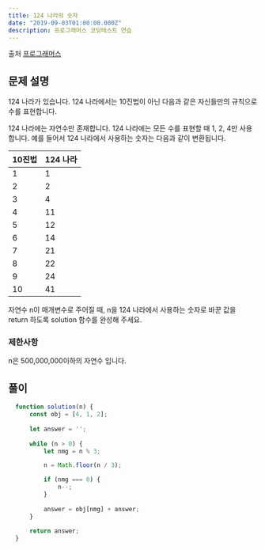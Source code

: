 ```yaml
---
title: 124 나라의 숫자
date: "2019-09-03T01:00:00.000Z"
description: 프로그래머스 코딩테스트 연습
---
```


출처 [프로그래머스](https://programmers.co.kr/learn/courses/30/lessons/12899)

## 문제 설명
124 나라가 있습니다. 124 나라에서는 10진법이 아닌 다음과 같은 자신들만의 규칙으로 수를 표현합니다.

124 나라에는 자연수만 존재합니다.
124 나라에는 모든 수를 표현할 때 1, 2, 4만 사용합니다.
예를 들어서 124 나라에서 사용하는 숫자는 다음과 같이 변환됩니다.

|10진법|124 나라|
|-|-|
|1|1|
|2|2|
|3|4|
|4|11|
|5|12|
|6|14|
|7|21|
|8|22|
|9|24|
|10|41|

자연수 n이 매개변수로 주어질 때, n을 124 나라에서 사용하는 숫자로 바꾼 값을 return 하도록 solution 함수를 완성해 주세요.

### 제한사항
n은 500,000,000이하의 자연수 입니다.

## 풀이
```javascript
  function solution(n) {
      const obj = [4, 1, 2];
      
      let answer = '';
      
      while (n > 0) {
          let nmg = n % 3;

          n = Math.floor(n / 3);

          if (nmg === 0) {
              n--;
          }
          
          answer = obj[nmg] + answer;
      }
      
      return answer;
  }
```